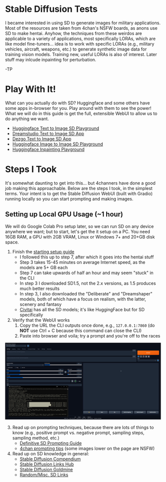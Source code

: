 # Stable Diffusion Tests
I became interested in using SD to generate images for military applications. Most of the resources are taken from 4chan's NSFW boards, as anons use SD to make hentai. Anyhow, the techniques from these weirdos are applicable to a variety of applications, most specifically LORAs, which are like model fine-tuners... idea is to work with specific LORAs (e.g., military vehicles, aircraft, weapons, etc.) to generate synthetic image data for training vision models. Training new, useful LORAs is also of interest. Later stuff may inlcude inpainting for perturbation.

-TP

# Play With It!
What can you actually do with SD? Huggingface and some others have some apps in-browser for you. Play around with them to see the power! What we will do in this guide is get the full, extensible WebUI to allow us to do anything we want.
* [Huggingface Text to Image SD Playground](https://huggingface.co/spaces/stabilityai/stable-diffusion)
* [Dreamstudio Text to Image SD App](https://beta.dreamstudio.ai/generate)
* [Dezgo Text to Image SD App](https://dezgo.com/)
* [Huggingface Image to Image SD Playground](https://huggingface.co/spaces/huggingface-projects/diffuse-the-rest)
* [Huggingface Inpainting Playground](https://huggingface.co/spaces/fffiloni/stable-diffusion-inpainting)

# Steps I Took
It's somewhat daunting to get into this... but 4channers have done a good job making this approachable. Below are the steps I took, in the simplest terms. Your intent is to get the Stable Diffusion WebUI (built with Gradio) running locally so you can start prompting and making images.

## Setting up Local GPU Usage (~1 hour)
We will do Google Colab Pro setup later, so we can run SD on any device anywhere we want; but to start, let's get the it setup on a PC. You need 16GB RAM, a GPU with 2GB VRAM, Linux or Windows 7+ and 20+GB disk space.
1. Finish the [starting setup guide](https://rentry.org/voldy)
    * I followed this up to step 7, after which it goes into the hentai stuff
    * Step 3 takes 15-45 minutes on average Internet speed, as the models are 5+ GB each
    * Step 7 can take upwards of half an hour and may seem "stuck" in the CLI
    * In step 3 I downloaded SD1.5, not the 2.x versions, as 1.5 produces much better results
    * In step 3, I also downloaded the "Deliberate" and "Dreamshaper" models, both of which have a focus on realism, with the latter, scenery and fantasy
    * [Civitai](https://civitai.com/) has all the SD models; it's like HuggingFace but for SD specifically
2. Verify that the WebUI works
    1. Copy the URL the CLI outputs once done, e.g., ```127.0.0.1:7860``` (do **NOT** use Ctrl + C because this command can close the CLI)
    2. Paste into browser and voila; try a prompt and you're off to the races

![1](1.png)

3. Read up on prompting techniques, because there are lots of things to know (e.g., positive prompt vs. negative prompt, sampling steps, sampling method, etc.)
    * [Definitive SD Prompting Guide](https://stable-diffusion-art.com/prompt-guide/)
    * [4chan prompting tips](https://rentry.org/hdgpromptassist#terms) (some images lower on the page are NSFW)
4. Read up on SD knowledge in general:
    * [Stable Diffusion Compendium](https://www.sdcompendium.com/doku.php?id=start)
    * [Stable Diffusion Links Hub](https://rentry.org/rentrysd)
    * [Stable Diffusion Goldmine](https://rentry.org/sdgoldmine#prompt-database)
    * [Random/Misc. SD Links](https://rentry.org/sdg-link)
